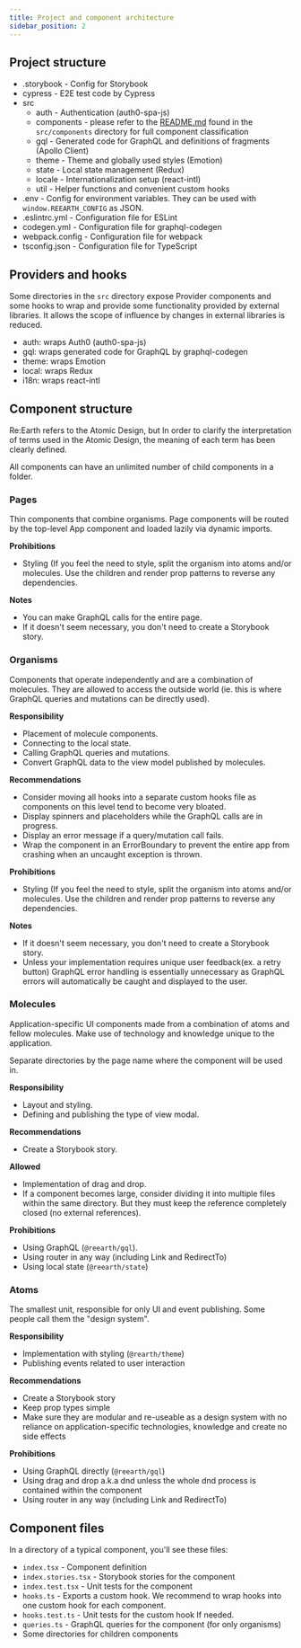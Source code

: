 ```yaml
---
title: Project and component architecture
sidebar_position: 2
---
```


## Project structure

- .storybook - Config for Storybook
- cypress - E2E test code by Cypress
- src
    - auth - Authentication (auth0-spa-js)
    - components - please refer to the [README.md](https://github.com/reearth/reearth-web/blob/main/src/components/README.md) found in the `src/components` directory for full component classification
    - gql - Generated code for GraphQL and definitions of fragments (Apollo Client)
    - theme - Theme and globally used styles (Emotion)
    - state - Local state management (Redux)
    - locale - Internationalization setup (react-intl)
    - util - Helper functions and convenient custom hooks
- .env - Config for environment variables. They can be used with `window.REEARTH_CONFIG` as JSON.
- .eslintrc.yml - Configuration file for ESLint
- codegen.yml - Configuration file for graphql-codegen
- webpack.config - Configuration file for webpack
- tsconfig.json - Configuration file for TypeScript

## Providers and hooks

Some directories in the `src` directory expose Provider components and some hooks to wrap and provide some functionality provided by external libraries. It allows the scope of influence by changes in external libraries is reduced. 

- auth: wraps Auth0 (auth0-spa-js)
- gql: wraps generated code for GraphQL by graphql-codegen
- theme: wraps Emotion
- local: wraps Redux
- i18n: wraps react-intl

## Component structure

Re:Earth refers to the Atomic Design, but In order to clarify the interpretation of terms used in the Atomic Design, the meaning of each term has been clearly defined. 

All components can have an unlimited number of child components in a folder.

### Pages

Thin components that combine organisms. Page components will be routed by the top-level App component and loaded lazily via dynamic imports.

**Prohibitions**

- Styling (If you feel the need to style, split the organism into atoms and/or molecules. Use the children and render prop patterns to reverse any dependencies.

**Notes**

- You can make GraphQL calls for the entire page.
- If it doesn't seem necessary, you don't need to create a Storybook story.

### Organisms

Components that operate independently and are a combination of molecules. They are allowed to access the outside world (ie. this is where GraphQL queries and mutations can be directly used).

**Responsibility**

- Placement of molecule components.
- Connecting to the local state.
- Calling GraphQL queries and mutations.
- Convert GraphQL data to the view model published by molecules.

**Recommendations**

- Consider moving all hooks into a separate custom hooks file as components on this level tend to become very bloated.
- Display spinners and placeholders while the GraphQL calls are in progress.
- Display an error message if a query/mutation call fails.
- Wrap the component in an ErrorBoundary to prevent the entire app from crashing when an uncaught exception is thrown.

**Prohibitions**

- Styling (If you feel the need to style, split the organism into atoms and/or molecules. Use the children and render prop patterns to reverse any dependencies.

**Notes**

- If it doesn't seem necessary, you don't need to create a Storybook story.
- Unless your implementation requires unique user feedback(ex. a retry button) GraphQL error handling is essentially unnecessary as GraphQL errors will automatically be caught and displayed to the user.

### Molecules

Application-specific UI components made from a combination of atoms and fellow molecules. Make use of technology and knowledge unique to the application. 

Separate directories by the page name where the component will be used in.

**Responsibility**

- Layout and styling.
- Defining and publishing the type of view modal.

**Recommendations**

- Create a Storybook story.

**Allowed**

- Implementation of drag and drop.
- If a component becomes large, consider dividing it into multiple files within the same directory. But they must keep the reference completely closed (no external references).

**Prohibitions**

- Using GraphQL (`@reearth/gql`).
- Using router in any way (including Link and RedirectTo)
- Using local state (`@reearth/state`)

### Atoms

The smallest unit, responsible for only UI and event publishing. Some people call them the "design system".

**Responsibility**

- Implementation with styling (`@rearth/theme`)
- Publishing events related to user interaction

**Recommendations**

- Create a Storybook story
- Keep prop types simple
- Make sure they are modular and re-useable as a design system with no reliance on application-specific technologies, knowledge and create no side effects

**Prohibitions**

- Using GraphQL directly (`@reearth/gql`)
- Using drag and drop a.k.a dnd unless the whole dnd process is contained within the component
- Using router in any way (including Link and RedirectTo)

## Component files

In a directory of a typical component, you'll see these files:

- `index.tsx` - Component definition
- `index.stories.tsx` - Storybook stories for the component
- `index.test.tsx` - Unit tests for the component
- `hooks.ts` - Exports a custom hook. We recommend to wrap hooks into one custom hook for each component.
- `hooks.test.ts` - Unit tests for the custom hook If needed.
- `queries.ts` - GraphQL queries for the component (for only organisms)
- Some directories for children components